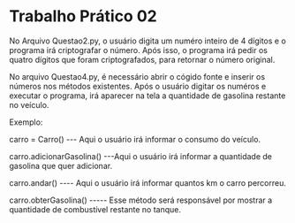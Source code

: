 # Trabalho Prático 02

No Arquivo Questao2.py, o usuário digita um numéro inteiro de 4 dígitos e o programa irá criptografar o número. Após
isso, o programa irá pedir os quatro dígitos que foram criptografados, para retornar o número original.


No arquivo Questao4.py, é necessário abrir o cógido fonte e inserir os números nos métodos existentes. Após o usuário digitar os numéros
e executar o programa, irá aparecer na tela a quantidade de gasolina restante no veículo.

Exemplo:

carro = Carro() --- Aqui o usuário irá informar o consumo do veículo.

carro.adicionarGasolina() ---Aqui o usuário irá informar a quantidade de gasolina que quer adicionar.

carro.andar() ---- Aqui o usuário irá informar quantos km o carro percorreu.

carro.obterGasolina() ----- Esse método será responsável por mostrar a quantidade de combustível restante no tanque.





